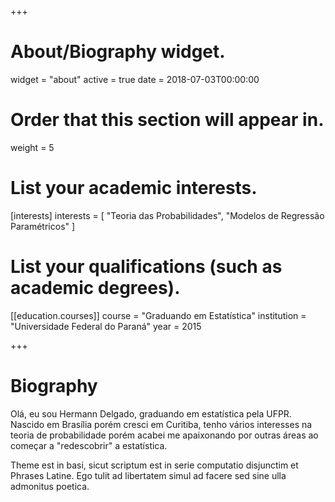 +++
# About/Biography widget.
widget = "about"
active = true
date = 2018-07-03T00:00:00

# Order that this section will appear in.
weight = 5

# List your academic interests.
[interests]
  interests = [
    "Teoria das Probabilidades",
    "Modelos de Regressão Paramétricos"
  ]

# List your qualifications (such as academic degrees).
[[education.courses]]
  course = "Graduando em Estatística"
  institution = "Universidade Federal do Paraná"
  year = 2015

+++

# Biography

Olá, eu sou Hermann Delgado, graduando em estatística pela UFPR. Nascido em Brasília porém cresci em Curitiba, tenho vários interesses na teoria de probabilidade porém acabei me apaixonando por outras áreas ao começar a "redescobrir" a estatística.

Theme est in basi, sicut scriptum est in serie computatio disjunctim et Phrases Latine. Ego tulit ad libertatem simul ad facere sed sine ulla admonitus poetica.